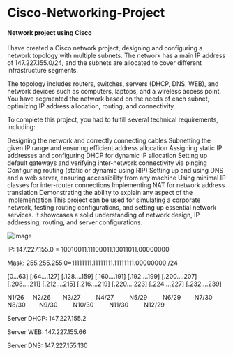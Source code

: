 # Cisco-Networking-Project
#### Network project using Cisco

I have created a Cisco network project, designing and configuring a network topology with multiple subnets. The network has a main IP address of 147.227.155.0/24, and the subnets are allocated to cover different infrastructure segments.

The topology includes routers, switches, servers (DHCP, DNS, WEB), and network devices such as computers, laptops, and a wireless access point. You have segmented the network based on the needs of each subnet, optimizing IP address allocation, routing, and connectivity.

To complete this project, you had to fulfill several technical requirements, including:

Designing the network and correctly connecting cables
Subnetting the given IP range and ensuring efficient address allocation
Assigning static IP addresses and configuring DHCP for dynamic IP allocation
Setting up default gateways and verifying inter-network connectivity via pinging
Configuring routing (static or dynamic using RIP)
Setting up and using DNS and a web server, ensuring accessibility from any machine
Using minimal IP classes for inter-router connections
Implementing NAT for network address translation
Demonstrating the ability to explain any aspect of the implementation
This project can be used for simulating a corporate network, testing routing configurations, and setting up essential network services. It showcases a solid understanding of network design, IP addressing, routing, and server configurations.

![image](https://github.com/user-attachments/assets/54cf04d5-57e0-41bb-a39f-6b39c50d6874)


IP: 147.227.155.0 = 10010011.11100011.10011011.00000000

Mask: 255.255.255.0=11111111.11111111.11111111.00000000  /24


[0...63] [.64....127] [.128....159] [.160....191] [.192....199] [.200....207] [.208....211] [.212....215] [.216....219] [.220....223] [.224....227] [.232....239] 

  N1/26 &nbsp;&nbsp;&nbsp;  N2/26 &nbsp;&nbsp;&nbsp;&nbsp;&nbsp; N3/27 &nbsp;&nbsp;&nbsp; &nbsp;&nbsp;&nbsp; N4/27 &nbsp;&nbsp;&nbsp; &nbsp;&nbsp;&nbsp; N5/29  &nbsp;&nbsp;&nbsp;&nbsp; &nbsp;&nbsp; N6/29 &nbsp;&nbsp;&nbsp;&nbsp;&nbsp;&nbsp;  N7/30 &nbsp;&nbsp;&nbsp;&nbsp;&nbsp;&nbsp;  N8/30 &nbsp;&nbsp;&nbsp;&nbsp;&nbsp;&nbsp; N9/30 &nbsp;&nbsp;&nbsp;&nbsp;&nbsp;&nbsp;&nbsp;   N10/30 &nbsp;&nbsp;&nbsp;&nbsp;&nbsp;&nbsp;&nbsp; N11/30 &nbsp;&nbsp;&nbsp;&nbsp;&nbsp;&nbsp;&nbsp;  N12/29


Server DHCP: 147.227.155.2

Server WEB: 147.227.155.66

Server DNS: 147.227.155.130
